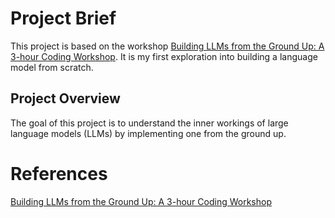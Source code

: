 # Project Brief
This project is based on the workshop [Building LLMs from the Ground Up: A 3-hour Coding Workshop](https://magazine.sebastianraschka.com/p/building-llms-from-the-ground-up). It is my first exploration into building a language model from scratch.

## Project Overview
The goal of this project is to understand the inner workings of large language models (LLMs) by implementing one from the ground up.

# References
[Building LLMs from the Ground Up: A 3-hour Coding Workshop](https://magazine.sebastianraschka.com/p/building-llms-from-the-ground-up)